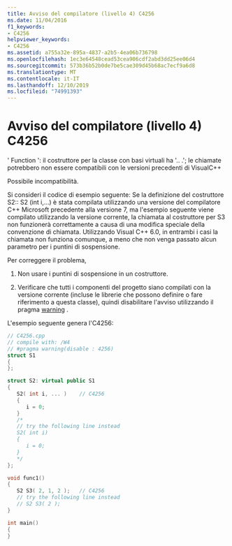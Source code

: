 ```yaml
---
title: Avviso del compilatore (livello 4) C4256
ms.date: 11/04/2016
f1_keywords:
- C4256
helpviewer_keywords:
- C4256
ms.assetid: a755a32e-895a-4837-a2b5-4ea06b736798
ms.openlocfilehash: 1ec3e64548cead53cea906cdf2abd3dd25ee06d4
ms.sourcegitcommit: 573b36b52b0de7be5cae309d45b68ac7ecf9a6d8
ms.translationtype: MT
ms.contentlocale: it-IT
ms.lasthandoff: 12/10/2019
ms.locfileid: "74991393"
---
```

# <a name="compiler-warning-level-4-c4256"></a>Avviso del compilatore (livello 4) C4256

' Function ': il costruttore per la classe con basi virtuali ha '.. .'; le chiamate potrebbero non essere compatibili con le versioni precedenti di VisualC++

Possibile incompatibilità.

Si consideri il codice di esempio seguente: Se la definizione del costruttore S2:: S2 (int i,...) è stata compilata utilizzando una versione del compilatore C++ Microsoft precedente alla versione 7, ma l'esempio seguente viene compilato utilizzando la versione corrente, la chiamata al costruttore per S3 non funzionerà correttamente a causa di una modifica speciale della convenzione di chiamata. Utilizzando Visual C++ 6.0, in entrambi i casi la chiamata non funziona comunque, a meno che non venga passato alcun parametro per i puntini di sospensione.

Per correggere il problema,

1. Non usare i puntini di sospensione in un costruttore.

1. Verificare che tutti i componenti del progetto siano compilati con la versione corrente (incluse le librerie che possono definire o fare riferimento a questa classe), quindi disabilitare l'avviso utilizzando il pragma [warning](../../preprocessor/warning.md) .

L'esempio seguente genera l'C4256:

```cpp
// C4256.cpp
// compile with: /W4
// #pragma warning(disable : 4256)
struct S1
{
};

struct S2: virtual public S1
{
   S2( int i, ... )    // C4256
   {
      i = 0;
   }
   /*
   // try the following line instead
   S2( int i)
   {
      i = 0;
   }
   */
};

void func1()
{
   S2 S3( 2, 1, 2 );   // C4256
   // try the following line instead
   // S2 S3( 2 );
}

int main()
{
}
```
